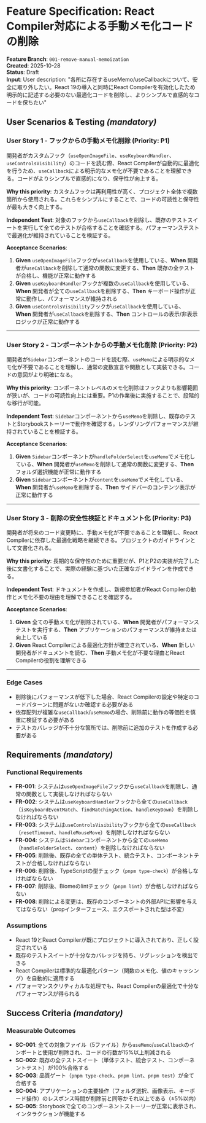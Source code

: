 # Feature Specification: React Compiler対応による手動メモ化コードの削除

**Feature Branch**: `001-remove-manual-memoization`  
**Created**: 2025-10-28  
**Status**: Draft  
**Input**: User description: "各所に存在するuseMemo/useCallbackについて、安全に取り外したい。React 19の導入と同時にReact Compilerを有効化したため明示的に記述する必要のない最適化コードを削除し、よりシンプルで直感的なコードを保ちたい"

## User Scenarios & Testing *(mandatory)*

### User Story 1 - フックからの手動メモ化削除 (Priority: P1)

開発者がカスタムフック（`useOpenImageFile`、`useKeyboardHandler`、`useControlsVisibility`）のコードを読む際、React Compilerが自動的に最適化を行うため、`useCallback`による明示的なメモ化が不要であることを理解できる。コードがよりシンプルで直感的になり、保守性が向上する。

**Why this priority**: カスタムフックは再利用性が高く、プロジェクト全体で複数箇所から使用される。これらをシンプルにすることで、コードの可読性と保守性が最も大きく向上する。

**Independent Test**: 対象のフックから`useCallback`を削除し、既存のテストスイートを実行して全てのテストが合格することを確認する。パフォーマンステストで最適化が維持されていることを検証する。

**Acceptance Scenarios**:

1. **Given** `useOpenImageFile`フックが`useCallback`を使用している、**When** 開発者が`useCallback`を削除して通常の関数に変更する、**Then** 既存の全テストが合格し、機能が正常に動作する
2. **Given** `useKeyboardHandler`フックが複数の`useCallback`を使用している、**When** 開発者が全ての`useCallback`を削除する、**Then** キーボード操作が正常に動作し、パフォーマンスが維持される
3. **Given** `useControlsVisibility`フックが`useCallback`を使用している、**When** 開発者が`useCallback`を削除する、**Then** コントロールの表示/非表示ロジックが正常に動作する

---

### User Story 2 - コンポーネントからの手動メモ化削除 (Priority: P2)

開発者が`Sidebar`コンポーネントのコードを読む際、`useMemo`による明示的なメモ化が不要であることを理解し、通常の変数宣言や関数として実装できる。コードの意図がより明確になる。

**Why this priority**: コンポーネントレベルのメモ化削除はフックよりも影響範囲が狭いが、コードの可読性向上には重要。P1の作業後に実施することで、段階的な移行が可能。

**Independent Test**: `Sidebar`コンポーネントから`useMemo`を削除し、既存のテストとStorybookストーリーで動作を確認する。レンダリングパフォーマンスが維持されていることを検証する。

**Acceptance Scenarios**:

1. **Given** `Sidebar`コンポーネントが`handleFolderSelect`を`useMemo`でメモ化している、**When** 開発者が`useMemo`を削除して通常の関数に変更する、**Then** フォルダ選択機能が正常に動作する
2. **Given** `Sidebar`コンポーネントが`content`を`useMemo`でメモ化している、**When** 開発者が`useMemo`を削除する、**Then** サイドバーのコンテンツ表示が正常に動作する

---

### User Story 3 - 削除の安全性検証とドキュメント化 (Priority: P3)

開発者が将来のコード変更時に、手動メモ化が不要であることを理解し、React Compilerに依存した最適化戦略を継続できる。プロジェクトのガイドラインとして文書化される。

**Why this priority**: 長期的な保守性のために重要だが、P1とP2の実装が完了した後に文書化することで、実際の経験に基づいた正確なガイドラインを作成できる。

**Independent Test**: ドキュメントを作成し、新規参加者がReact Compilerの動作とメモ化不要の理由を理解できることを確認する。

**Acceptance Scenarios**:

1. **Given** 全ての手動メモ化が削除されている、**When** 開発者がパフォーマンステストを実行する、**Then** アプリケーションのパフォーマンスが維持または向上している
2. **Given** React Compilerによる最適化方針が確立されている、**When** 新しい開発者がドキュメントを読む、**Then** 手動メモ化が不要な理由とReact Compilerの役割を理解できる

---

### Edge Cases

- 削除後にパフォーマンスが低下した場合、React Compilerの設定や特定のコードパターンに問題がないか確認する必要がある
- 依存配列が複雑な`useCallback`/`useMemo`の場合、削除前に動作の等価性を慎重に検証する必要がある
- テストカバレッジが不十分な箇所では、削除前に追加のテストを作成する必要がある

## Requirements *(mandatory)*

### Functional Requirements

- **FR-001**: システムは`useOpenImageFile`フックから`useCallback`を削除し、通常の関数として実装しなければならない
- **FR-002**: システムは`useKeyboardHandler`フックから全ての`useCallback`（`isKeyboardEventMatch`、`findMatchingAction`、`handleKeyDown`）を削除しなければならない
- **FR-003**: システムは`useControlsVisibility`フックから全ての`useCallback`（`resetTimeout`、`handleMouseMove`）を削除しなければならない
- **FR-004**: システムは`Sidebar`コンポーネントから全ての`useMemo`（`handleFolderSelect`、`content`）を削除しなければならない
- **FR-005**: 削除後、既存の全ての単体テスト、統合テスト、コンポーネントテストが合格しなければならない
- **FR-006**: 削除後、TypeScriptの型チェック（`pnpm type-check`）が合格しなければならない
- **FR-007**: 削除後、Biomeのlintチェック（`pnpm lint`）が合格しなければならない
- **FR-008**: 削除による変更は、既存のコンポーネントの外部APIに影響を与えてはならない（propインターフェース、エクスポートされた型は不変）

### Assumptions

- React 19とReact Compilerが既にプロジェクトに導入されており、正しく設定されている
- 既存のテストスイートが十分なカバレッジを持ち、リグレッションを検出できる
- React Compilerは標準的な最適化パターン（関数のメモ化、値のキャッシング）を自動的に適用する
- パフォーマンスクリティカルな処理でも、React Compilerの最適化で十分なパフォーマンスが得られる

## Success Criteria *(mandatory)*

### Measurable Outcomes

- **SC-001**: 全ての対象ファイル（5ファイル）から`useMemo`/`useCallback`のインポートと使用が削除され、コードの行数が15%以上削減される
- **SC-002**: 既存の全テストスイート（単体テスト、統合テスト、コンポーネントテスト）が100%合格する
- **SC-003**: 品質ゲート（`pnpm type-check`、`pnpm lint`、`pnpm test`）が全て合格する
- **SC-004**: アプリケーションの主要操作（フォルダ選択、画像表示、キーボード操作）のレスポンス時間が削除前と同等かそれ以上である（±5%以内）
- **SC-005**: Storybookで全てのコンポーネントストーリーが正常に表示され、インタラクションが機能する
